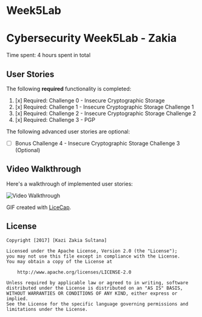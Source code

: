 # Week5Lab
# Cybersecurity Week5Lab - Zakia 

Time spent: 4 hours spent in total 

## User Stories

The following **required** functionality is completed:

1. [x]  Required: Challenge 0 - Insecure Cryptographic Storage
2. [x]  Required: Challenge 1 - Insecure Cryptographic Storage Challenge 1
3. [x]  Required: Challenge 2 - Insecure Cryptographic Storage Challenge 2
4. [x]  Required: Challenge 3 - PGP

The following advanced user stories are optional:

* [ ]  Bonus Challenge 4 - Insecure Cryptographic Storage Challenge 3 (Optional)

## Video Walkthrough

Here's a walkthrough of implemented user stories:

<img src='https://github.com/zakia00/Week4Lab/blob/master/week4.gif' title='Video Walkthrough of Week4 Lab' width='' alt='Video Walkthrough' />

GIF created with [LiceCap](http://www.cockos.com/licecap/).

## License

    Copyright [2017] [Kazi Zakia Sultana]

    Licensed under the Apache License, Version 2.0 (the "License");
    you may not use this file except in compliance with the License.
    You may obtain a copy of the License at

        http://www.apache.org/licenses/LICENSE-2.0

    Unless required by applicable law or agreed to in writing, software
    distributed under the License is distributed on an "AS IS" BASIS,
    WITHOUT WARRANTIES OR CONDITIONS OF ANY KIND, either express or implied.
    See the License for the specific language governing permissions and
    limitations under the License.

